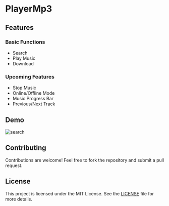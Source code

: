 # PlayerMp3

## Features
### Basic Functions
- Search
- Play Music
- Download

### Upcoming Features
- Stop Music
- Online/Offline Mode
- Music Progress Bar
- Previous/Next Track

## Demo
![search](https://github.com/vancong2305/PlayerMp3/assets/137736021/97fced0b-9436-4719-8fbf-381ffe48e3d6)

## Contributing
Contributions are welcome! Feel free to fork the repository and submit a pull request.

## License
This project is licensed under the MIT License. See the [LICENSE](LICENSE) file for more details.
